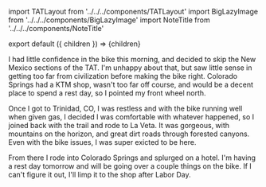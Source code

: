 import TATLayout from '../../../components/TATLayout'
import BigLazyImage from '../../../components/BigLazyImage'
import NoteTitle from '../../../components/NoteTitle'

export default ({ children }) => <TATLayout prev="2018-09-01" next="2018-09-03" >{children}</TATLayout>

<NoteTitle
  title="September 2, 2018 &mdash; Oklahoma &#8594; New Mexico &#8594; Colorado"
  subtitle="325 miles"
/>

I had little confidence in the bike this morning, and decided to skip the New Mexico sections of the TAT. I'm unhappy about that, but saw little sense in getting too far from civilization before making the bike right. Colorado Springs had a KTM shop, wasn't too far off course, and would be a decent place to spend a rest day, so I pointed my front wheel north.

<BigLazyImage src="https://s3.amazonaws.com/tat.honkytonk.in/16/IMG_2853.jpg" />
<BigLazyImage src="https://s3.amazonaws.com/tat.honkytonk.in/16/IMG_2863.jpg" />

Once I got to Trinidad, CO, I was restless and with the bike running well when given gas, I decided I was comfortable with whatever happened, so I joined back with the trail and rode to La Veta. It was gorgeous, with mountains on the horizon, and great dirt roads through forested canyons. Even with the bike issues, I was super exicted to be here.

<BigLazyImage src="https://s3.amazonaws.com/tat.honkytonk.in/16/IMG_2869.jpg" />
<BigLazyImage src="https://s3.amazonaws.com/tat.honkytonk.in/16/IMG_2872.jpg" />
<BigLazyImage src="https://s3.amazonaws.com/tat.honkytonk.in/16/IMG_2880.jpg" />

From there I rode into Colorado Springs and splurged on a hotel. I'm having a rest day tomorrow and will be going over a couple things on the bike. If I can't figure it out, I'll limp it to the shop after Labor Day.
